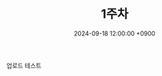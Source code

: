 ﻿--- 
layout: post
title: "1주차" 
date: 2024-09-18 12:00:00 +0900 
categories:
 - KHUDA 
 - KHUDA/DataBiz&RecSys
---

업로드 테스트
